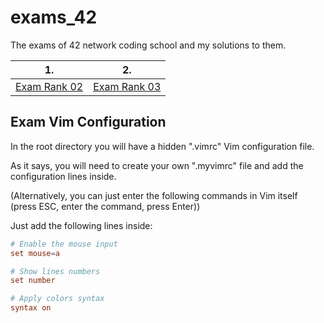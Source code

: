 # exams_42
The exams of 42 network coding school and my solutions to them.

| 1. | 2. |
-----|-----
[Exam Rank 02](https://github.com/Ysoroko/exams_42/tree/master/exam_rank02)| [Exam Rank 03](https://github.com/Ysoroko/exams_42/tree/master/exam_rank03)

## Exam Vim Configuration 
In the root directory you will have a hidden ".vimrc" Vim configuration file.

As it says, you will need to create your own ".myvimrc" file and add the configuration lines inside.

(Alternatively, you can just enter the following commands in Vim itself (press ESC, enter the command, press Enter))

Just add the following lines inside:

```conf
# Enable the mouse input
set mouse=a

# Show lines numbers
set number

# Apply colors syntax
syntax on
```
